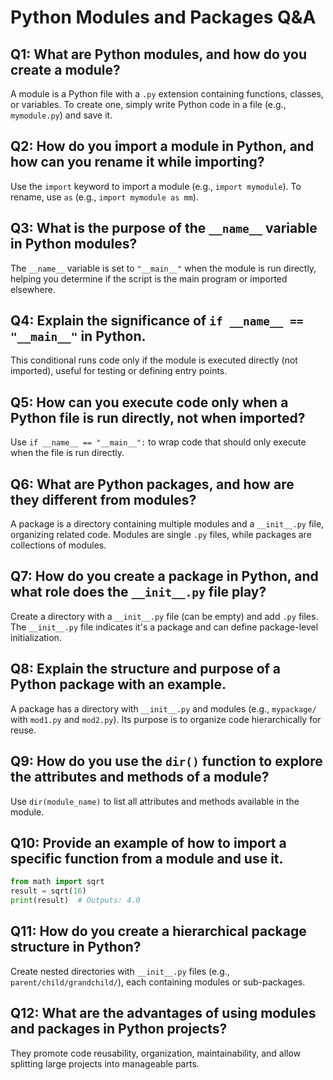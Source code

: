 # Python Modules and Packages Q&A

## Q1: What are Python modules, and how do you create a module?
A module is a Python file with a `.py` extension containing functions, classes, or variables. To create one, simply write Python code in a file (e.g., `mymodule.py`) and save it.

## Q2: How do you import a module in Python, and how can you rename it while importing?
Use the `import` keyword to import a module (e.g., `import mymodule`). To rename, use `as` (e.g., `import mymodule as mm`).

## Q3: What is the purpose of the `__name__` variable in Python modules?
The `__name__` variable is set to `"__main__"` when the module is run directly, helping you determine if the script is the main program or imported elsewhere.

## Q4: Explain the significance of `if __name__ == "__main__"` in Python.
This conditional runs code only if the module is executed directly (not imported), useful for testing or defining entry points.

## Q5: How can you execute code only when a Python file is run directly, not when imported?
Use `if __name__ == "__main__":` to wrap code that should only execute when the file is run directly.

## Q6: What are Python packages, and how are they different from modules?
A package is a directory containing multiple modules and a `__init__.py` file, organizing related code. Modules are single `.py` files, while packages are collections of modules.

## Q7: How do you create a package in Python, and what role does the `__init__.py` file play?
Create a directory with a `__init__.py` file (can be empty) and add `.py` files. The `__init__.py` file indicates it's a package and can define package-level initialization.

## Q8: Explain the structure and purpose of a Python package with an example.
A package has a directory with `__init__.py` and modules (e.g., `mypackage/` with `mod1.py` and `mod2.py`). Its purpose is to organize code hierarchically for reuse.

## Q9: How do you use the `dir()` function to explore the attributes and methods of a module?
Use `dir(module_name)` to list all attributes and methods available in the module.

## Q10: Provide an example of how to import a specific function from a module and use it.
```python
from math import sqrt
result = sqrt(16)
print(result)  # Outputs: 4.0
```

## Q11: How do you create a hierarchical package structure in Python?
Create nested directories with `__init__.py` files (e.g., `parent/child/grandchild/`), each containing modules or sub-packages.

## Q12: What are the advantages of using modules and packages in Python projects?
They promote code reusability, organization, maintainability, and allow splitting large projects into manageable parts.